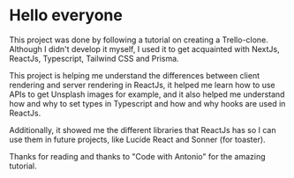 <h1>Hello everyone</h1>

This project was done by following a tutorial on creating a Trello-clone. Although I didn't develop it myself, I used it to get acquainted with NextJs, ReactJs, Typescript, Tailwind CSS and Prisma.

This project is helping me understand the differences between client rendering and server rendering in ReactJs, it helped me learn how to use APIs to get Unsplash images for example, and it also helped me understand how and why to set types in Typescript and how and why hooks are used in ReactJs.

Additionally, it showed me the different libraries that ReactJs has so I can use them in future projects, like Lucide React and Sonner (for toaster).

Thanks for reading and thanks to "Code with Antonio" for the amazing tutorial.
